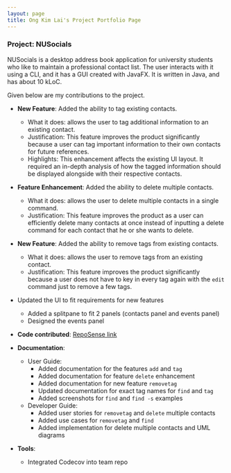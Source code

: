 ```yaml
---
layout: page
title: Ong Kim Lai's Project Portfolio Page
---
```


### Project: NUSocials

NUSocials is a desktop address book application for university students who like to maintain a professional contact list. The user interacts with it using a CLI, and it has a GUI created with JavaFX. It is written in Java, and has about 10 kLoC.

Given below are my contributions to the project.

* **New Feature**: Added the ability to tag existing contacts.
  * What it does: allows the user to tag additional information to an existing contact.
  * Justification: This feature improves the product significantly because a user can tag important information to their own contacts for future references.
  * Highlights: This enhancement affects the existing UI layout. It required an in-depth analysis of how the tagged information should be displayed alongside with their respective contacts.

* **Feature Enhancement**: Added the ability to delete multiple contacts.
  * What it does: allows the user to delete multiple contacts in a single command.
  * Justification: This feature improves the product as a user can efficiently delete many contacts at once instead of inputting a delete command for each contact that he or she wants to delete.

* **New Feature**: Added the ability to remove tags from existing contacts.
  * What it does: allows the user to remove tags from an existing contact.
  * Justification: This feature improves the product significantly because a user does not have to key in every tag again with the `edit` command just to remove a few tags.

* Updated the UI to fit requirements for new features
  * Added a splitpane to fit 2 panels (contacts panel and events panel)
  * Designed the events panel

* **Code contributed**: [RepoSense link](https://nus-cs2103-ay2122s2.github.io/tp-dashboard/?search=&sort=groupTitle&sortWithin=title&timeframe=commit&mergegroup=&groupSelect=groupByRepos&breakdown=true&checkedFileTypes=docs~functional-code~test-code~other&since=2022-02-18&tabOpen=true&tabType=authorship&tabAuthor=ongkimlai&tabRepo=AY2122S2-CS2103T-W11-1%2Ftp%5Bmaster%5D&authorshipIsMergeGroup=false&authorshipFileTypes=docs&authorshipIsBinaryFileTypeChecked=false&zA=ongkimlai&zR=AY2122S2-CS2103T-W11-1%2Ftp%5Bmaster%5D&zACS=81.23391812865498&zS=2022-02-18&zFS=&zU=2022-02-26&zMG=false&zFTF=commit&zFGS=groupByRepos&zFR=false)

* **Documentation**:
  * User Guide:
    * Added documentation for the features `add` and `tag`
    * Added documentation for feature `delete` enhancement
    * Added documentation for new feature `removetag`
    * Updated documentation for exact tag names for `find` and `tag`
    * Added screenshots for `find` and `find -s` examples
  * Developer Guide:
    * Added user stories for `removetag` and `delete` multiple contacts
    * Added use cases for `removetag` and `find`
    * Added implementation for delete multiple contacts and UML diagrams

* **Tools**:
  * Integrated Codecov into team repo
